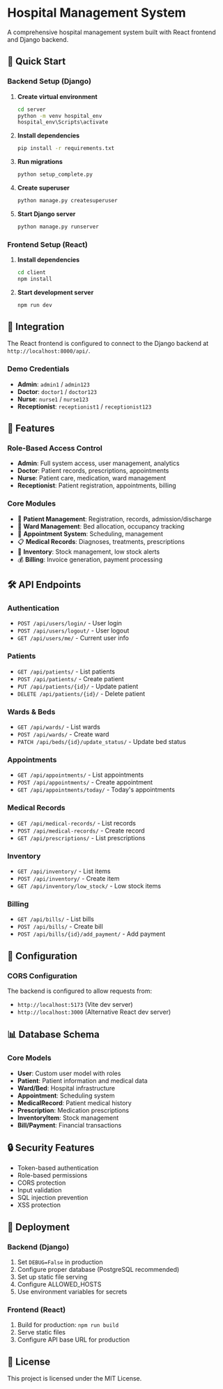 # Hospital Management System

A comprehensive hospital management system built with React frontend and Django backend.

## 🚀 Quick Start

### Backend Setup (Django)

1. **Create virtual environment**
   ```bash
   cd server
   python -m venv hospital_env
   hospital_env\Scripts\activate
   ```

2. **Install dependencies**
   ```bash
   pip install -r requirements.txt
   ```

3. **Run migrations**
   ```bash
   python setup_complete.py
   ```

4. **Create superuser**
   ```bash
   python manage.py createsuperuser
   ```

5. **Start Django server**
   ```bash
   python manage.py runserver
   ```

### Frontend Setup (React)

1. **Install dependencies**
   ```bash
   cd client
   npm install
   ```

2. **Start development server**
   ```bash
   npm run dev
   ```

## 🔗 Integration

The React frontend is configured to connect to the Django backend at `http://localhost:8000/api/`.

### Demo Credentials

- **Admin**: `admin1` / `admin123`
- **Doctor**: `doctor1` / `doctor123`
- **Nurse**: `nurse1` / `nurse123`
- **Receptionist**: `receptionist1` / `receptionist123`

## 📱 Features

### Role-Based Access Control
- **Admin**: Full system access, user management, analytics
- **Doctor**: Patient records, prescriptions, appointments
- **Nurse**: Patient care, medication, ward management
- **Receptionist**: Patient registration, appointments, billing

### Core Modules
- 👥 **Patient Management**: Registration, records, admission/discharge
- 🏥 **Ward Management**: Bed allocation, occupancy tracking
- 📅 **Appointment System**: Scheduling, management
- 📋 **Medical Records**: Diagnoses, treatments, prescriptions
- 💊 **Inventory**: Stock management, low stock alerts
- 💰 **Billing**: Invoice generation, payment processing

## 🛠 API Endpoints

### Authentication
- `POST /api/users/login/` - User login
- `POST /api/users/logout/` - User logout
- `GET /api/users/me/` - Current user info

### Patients
- `GET /api/patients/` - List patients
- `POST /api/patients/` - Create patient
- `PUT /api/patients/{id}/` - Update patient
- `DELETE /api/patients/{id}/` - Delete patient

### Wards & Beds
- `GET /api/wards/` - List wards
- `POST /api/wards/` - Create ward
- `PATCH /api/beds/{id}/update_status/` - Update bed status

### Appointments
- `GET /api/appointments/` - List appointments
- `POST /api/appointments/` - Create appointment
- `GET /api/appointments/today/` - Today's appointments

### Medical Records
- `GET /api/medical-records/` - List records
- `POST /api/medical-records/` - Create record
- `GET /api/prescriptions/` - List prescriptions

### Inventory
- `GET /api/inventory/` - List items
- `POST /api/inventory/` - Create item
- `GET /api/inventory/low_stock/` - Low stock items

### Billing
- `GET /api/bills/` - List bills
- `POST /api/bills/` - Create bill
- `POST /api/bills/{id}/add_payment/` - Add payment

## 🔧 Configuration

### CORS Configuration
The backend is configured to allow requests from:
- `http://localhost:5173` (Vite dev server)
- `http://localhost:3000` (Alternative React dev server)

## 📊 Database Schema

### Core Models
- **User**: Custom user model with roles
- **Patient**: Patient information and medical data
- **Ward/Bed**: Hospital infrastructure
- **Appointment**: Scheduling system
- **MedicalRecord**: Patient medical history
- **Prescription**: Medication prescriptions
- **InventoryItem**: Stock management
- **Bill/Payment**: Financial transactions

## 🔒 Security Features

- Token-based authentication
- Role-based permissions
- CORS protection
- Input validation
- SQL injection prevention
- XSS protection

## 🚀 Deployment

### Backend (Django)
1. Set `DEBUG=False` in production
2. Configure proper database (PostgreSQL recommended)
3. Set up static file serving
4. Configure ALLOWED_HOSTS
5. Use environment variables for secrets

### Frontend (React)
1. Build for production: `npm run build`
2. Serve static files
3. Configure API base URL for production

## 📝 License

This project is licensed under the MIT License.